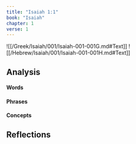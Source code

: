 ```yaml
---
title: "Isaiah 1:1"
book: "Isaiah"
chapter: 1
verse: 1
---
```

![[/Greek/Isaiah/001/Isaiah-001-001G.md#Text]]
![[/Hebrew/Isaiah/001/Isaiah-001-001H.md#Text]]

## Analysis

#### Words

#### Phrases

#### Concepts

## Reflections
